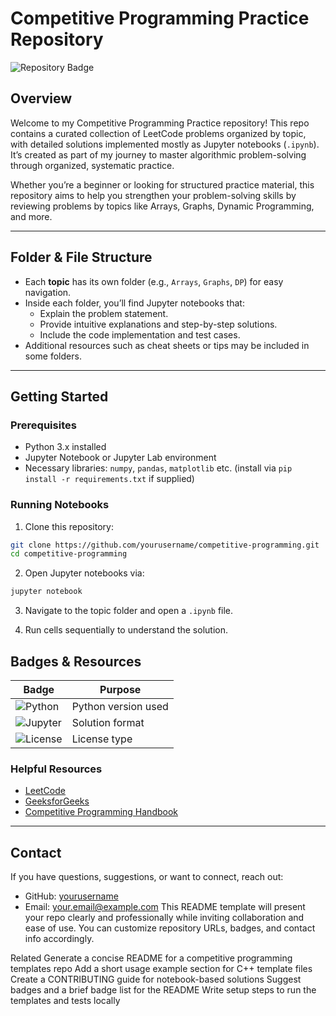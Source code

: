 # Competitive Programming Practice Repository

![Repository Badge](https://img.shields.io/badge/status-active-brightgreen)

## Overview
Welcome to my Competitive Programming Practice repository! This repo contains a curated collection of LeetCode problems organized by topic, with detailed solutions implemented mostly as Jupyter notebooks (`.ipynb`). It’s created as part of my journey to master algorithmic problem-solving through organized, systematic practice.

Whether you’re a beginner or looking for structured practice material, this repository aims to help you strengthen your problem-solving skills by reviewing problems by topics like Arrays, Graphs, Dynamic Programming, and more.

---

## Folder & File Structure
- Each **topic** has its own folder (e.g., `Arrays`, `Graphs`, `DP`) for easy navigation.
- Inside each folder, you’ll find Jupyter notebooks that:
  - Explain the problem statement.
  - Provide intuitive explanations and step-by-step solutions.
  - Include the code implementation and test cases.
- Additional resources such as cheat sheets or tips may be included in some folders.

---

## Getting Started

### Prerequisites
- Python 3.x installed
- Jupyter Notebook or Jupyter Lab environment
- Necessary libraries: `numpy`, `pandas`, `matplotlib` etc. (install via `pip install -r requirements.txt` if supplied)

### Running Notebooks
1. Clone this repository:
 ```bash 
git clone https://github.com/yourusername/competitive-programming.git
cd competitive-programming 
```
2.  Open Jupyter notebooks via:
```bash
jupyter notebook
```
3. Navigate to the topic folder and open a `.ipynb` file.

4. Run cells sequentially to understand the solution.


## Badges & Resources

| Badge | Purpose |
|-------|---------|
| ![Python](https://img.shields.io/badge/Python-3.8+-blue) | Python version used |
| ![Jupyter](https://img.shields.io/badge/Jupyter-Notebook-orange) | Solution format |
| ![License](https://img.shields.io/github/license/yourusername/competitive-programming) | License type |

### Helpful Resources
- [LeetCode](https://leetcode.com/)
- [GeeksforGeeks](https://www.geeksforgeeks.org/)
- [Competitive Programming Handbook](https://cpbook.net/)

---

## Contact
If you have questions, suggestions, or want to connect, reach out:
- GitHub: [yourusername](https://github.com/yourusername)
- Email: your.email@example.com
This README template will present your repo clearly and professionally while inviting collaboration and ease of use. You can customize repository URLs, badges, and contact info accordingly.

Related
Generate a concise README for a competitive programming templates repo
Add a short usage example section for C++ template files
Create a CONTRIBUTING guide for notebook-based solutions
Suggest badges and a brief badge list for the README
Write setup steps to run the templates and tests locally
